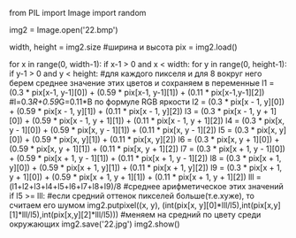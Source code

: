 from PIL import Image
import random

img2 = Image.open('22.bmp')

width, height = img2.size #ширина и высота
pix = img2.load()

for x in range(0, width-1):
    if x-1 > 0 and x < width:
        for y in range(0, height-1):
            if y-1 > 0 and y < height: #для каждого пикселя и для 8 вокруг него берем среднее значение этих цветов и сохраняем в переменные
                l1 = (0.3 * pix[x-1, y-1][0]) + (0.59 * pix[x-1, y-1][1]) + (0.11 * pix[x-1,y-1][2]) #l=0.3*R+0.59*G=0.11*B по формуле RGB яркости
                l2 = (0.3 * pix[x - 1, y][0]) + (0.59 * pix[x - 1, y][1]) + (0.11 * pix[x - 1, y][2])
                l3 = (0.3 * pix[x - 1, y + 1][0]) + (0.59 * pix[x - 1, y + 1][1]) + (0.11 * pix[x - 1, y + 1][2])
                l4 = (0.3 * pix[x, y - 1][0]) + (0.59 * pix[x, y - 1][1]) + (0.11 * pix[x, y - 1][2])
                l5 = (0.3 * pix[x, y][0]) + (0.59 * pix[x, y][1]) + (0.11 * pix[x, y][2])
                l6 = (0.3 * pix[x, y + 1][0]) + (0.59 * pix[x, y + 1][1]) + (0.11 * pix[x, y + 1][2])
                l7 = (0.3 * pix[x + 1, y - 1][0]) + (0.59 * pix[x + 1, y - 1][1]) + (0.11 * pix[x + 1, y - 1][2])
                l8 = (0.3 * pix[x + 1, y][0]) + (0.59 * pix[x + 1, y][1]) + (0.11 * pix[x + 1, y][2])
                l9 = (0.3 * pix[x + 1, y + 1][0]) + (0.59 * pix[x + 1, y + 1][1]) + (0.11 * pix[x + 1, y + 1][2])
                lll = (l1+l2+l3+l4+l5+l6+l7+l8+l9)/8 #среднее арифметическое этих значений
                if l5 >= lll: #если средний оттенок пикселей больше(т.е.хуже), то считаем его шумом
                    img2.putpixel((x, y), (int(pix[x, y][0]*lll/l5),int(pix[x,y][1]*lll/l5),int(pix[x,y][2]*lll/l5))) #меняем на средний по цвету среди окружающих
img2.save('22.jpg')
img2.show()

